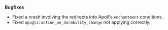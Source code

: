 **Bugfixes**
- Fixed a crash involving the redirects into Apoli's `enchantment` conditions.
- Fixed `apugli:action_on_durability_change` not applying correctly.